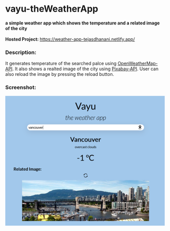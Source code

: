 # vayu-theWeatherApp
<strong>a simple weather app which shows the temperature and a related image of the city</strong><br><br>
<strong>Hosted Project: </strong><a href="https://weather-app-tejasdhanani.netlify.app/" target="_blank">https://weather-app-tejasdhanani.netlify.app/</a>
<h3>Description: </h3><p> It generates temperature of the searched palce using <a href="https://openweathermap.org/api" target="_blank">OpenWeatherMap-API</a>.
It also shows a realted image of the city using <a href="https://pixabay.com/service/about/api/" target="_blank">Pixabay-API</a>. User can also reload the image by 
pressing the reload button.</p>
<h3>Screenshot: </h3><img src="vayu-theWeatherApp.PNG" alt="screenshot of the app"/>

